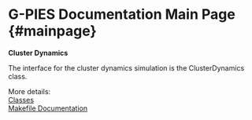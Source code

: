 G-PIES Documentation Main Page                         {#mainpage}
============

**Cluster Dynamics**

The interface for the cluster dynamics simulation is the ClusterDynamics class.

More details:  
  [Classes](annotated.html)  
  [Makefile Documentation](md_makefile.html)